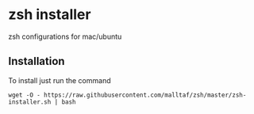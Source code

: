 # zsh installer
zsh configurations for mac/ubuntu

## Installation
To install just run the command
```
wget -O - https://raw.githubusercontent.com/malltaf/zsh/master/zsh-installer.sh | bash
```
